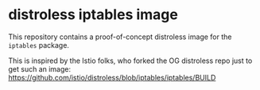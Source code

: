 # distroless iptables image

This repository contains a proof-of-concept distroless image for the `iptables` package.

This is inspired by the Istio folks, who forked the OG distroless repo just to get such an image: https://github.com/istio/distroless/blob/iptables/iptables/BUILD

